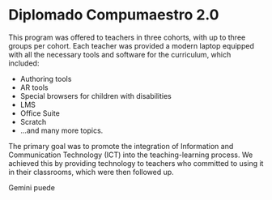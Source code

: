 # Diplomado Compumaestro 2.0
This program was offered to teachers in three cohorts, with up to three groups per cohort. Each teacher was provided a modern laptop equipped with all the necessary tools and software for the curriculum, which included:

* Authoring tools
* AR tools
* Special browsers for children with disabilities
* LMS
* Office Suite
* Scratch
* ...and many more topics.

The primary goal was to promote the integration of Information and Communication Technology (ICT) into the teaching-learning process. We achieved this by providing technology to teachers who committed to using it in their classrooms, which were then followed up.






Gemini puede
